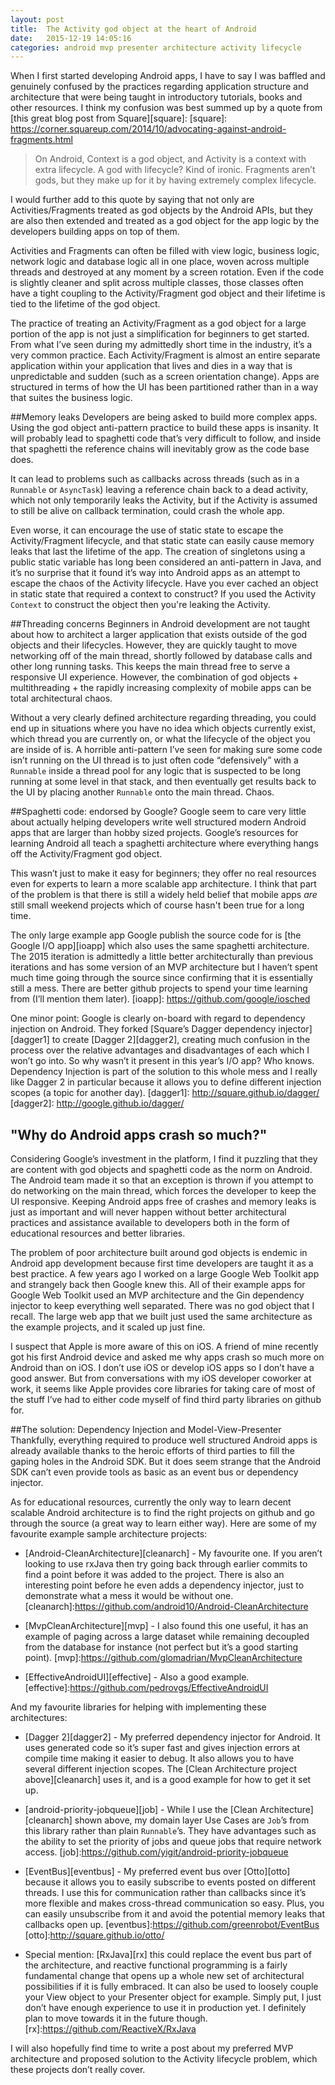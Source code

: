 ```yaml
---
layout: post
title:  The Activity god object at the heart of Android
date:   2015-12-19 14:05:16
categories: android mvp presenter architecture activity lifecycle
---
```

When I first started developing Android apps, I have to say I was baffled and genuinely confused by the practices regarding application structure and architecture that were being taught in introductory tutorials, books and other resources. I think my confusion was best summed up by a quote from [this great blog post from Square][square]:
[square]: https://corner.squareup.com/2014/10/advocating-against-android-fragments.html

>On Android, Context is a god object, and Activity is a context with extra lifecycle. A god with lifecycle? Kind of ironic. Fragments aren’t gods, but they make up for it by having extremely complex lifecycle.

I would further add to this quote by saying that not only are Activities/Fragments treated as god objects by the Android APIs, but they are also then extended and treated as a god object for the app logic by the developers building apps on top of them.

Activities and Fragments can often be filled with view logic, business logic, network logic and database logic all in one place, woven across multiple threads and destroyed at any moment by a screen rotation. Even if the code is slightly cleaner and split across multiple classes, those classes often have a tight coupling to the Activity/Fragment god object and their lifetime is tied to the lifetime of the god object.

The practice of treating an Activity/Fragment as a god object for a large portion of the app is not just a simplification for beginners to get started. From what I’ve seen during my admittedly short time in the industry, it’s a very common practice. Each Activity/Fragment is almost an entire separate application within your application that lives and dies in a way that is unpredictable and sudden (such as a screen orientation change). Apps are structured in terms of how the UI has been partitioned rather than in a way that suites the business logic.

##Memory leaks
Developers are being asked to build more complex apps. Using the god object anti-pattern practice to build these apps is insanity. It will probably lead to spaghetti code that’s very difficult to follow, and inside that spaghetti the reference chains will inevitably grow as the code base does.

It can lead to problems such as callbacks across threads (such as in a `Runnable` or `AsyncTask`) leaving a reference chain back to a dead activity, which not only temporarily leaks the Activity, but if the Activity is assumed to still be alive on callback termination, could crash the whole app.

Even worse, it can encourage the use of static state to escape the Activity/Fragment lifecycle, and that static state can easily cause memory leaks that last the lifetime of the app. The creation of singletons using a public static variable has long been considered an anti-pattern in Java, and it’s no surprise that it found it’s way into Android apps as an attempt to escape the chaos of the Activity lifecycle. Have you ever cached an object in static state that required a context to construct? If you used the Activity `Context` to construct the object then you're leaking the Activity. 

##Threading concerns
Beginners in Android development are not taught about how to architect a larger application that exists outside of the god objects and their lifecycles. However, they are quickly taught to move networking off of the main thread, shortly followed by database calls and other long running tasks. This keeps the main thread free to serve a responsive UI experience. However, the combination of god objects + multithreading + the rapidly increasing complexity of mobile apps can be total architectural chaos.

Without a very clearly defined architecture regarding threading, you could end up in situations where you have no idea which objects currently exist, which thread you are currently on, or what the lifecycle of the object you are inside of is. A horrible anti-pattern I’ve seen for making sure some code isn’t running on the UI thread is to just often code “defensively” with a `Runnable` inside a thread pool for any logic that is suspected to be long running at some level in that stack, and then eventually get results back to the UI by placing another `Runnable` onto the main thread. Chaos.

##Spaghetti code: endorsed by Google?
Google seem to care very little about actually helping developers write well structured modern Android apps that are larger than hobby sized projects. Google’s resources for learning Android all teach a spaghetti architecture where everything hangs off the Activity/Fragment god object.

This wasn’t just to make it easy for beginners; they offer no real resources even for experts to learn a more scalable app architecture. I think that part of the problem is that there is still a widely held belief that mobile apps *are* still small weekend projects which of course hasn't been true for a long time.

The only large example app Google publish the source code for is [the Google I/O app][ioapp] which also uses the same spaghetti architecture. The 2015 iteration is admittedly a little better architecturally than previous iterations and has some version of an MVP architecture but I haven’t spent much time going through the source since confirming that it is essentially still a mess. There are better github projects to spend your time learning from (I’ll mention them later).
[ioapp]: https://github.com/google/iosched

One minor point: Google is clearly on-board with regard to dependency injection on Android. They forked [Square’s Dagger dependency injector][dagger1] to create [Dagger 2][dagger2], creating much confusion in the process over the relative advantages and disadvantages of each which I won’t go into. So why wasn’t it present in this year’s I/O app? Who knows. Dependency Injection is part of the solution to this whole mess and I really like Dagger 2 in particular because it allows you to define different injection scopes (a topic for another day).
[dagger1]: http://square.github.io/dagger/
[dagger2]: http://google.github.io/dagger/

## "Why do Android apps crash so much?"
Considering Google’s investment in the platform, I find it puzzling that they are content with god objects and spaghetti code as the norm on Android. The Android team made it so that an exception is thrown if you attempt to do networking on the main thread, which forces the developer to keep the UI responsive. Keeping Android apps free of crashes and memory leaks is just as important and will never happen without better architectural practices and assistance available to developers both in the form of educational resources and better libraries. 

The problem of poor architecture built around god objects is endemic in Android app development because first time developers are taught it as a best practice. A few years ago I worked on a large Google Web Toolkit app and strangely back then Google knew this. All of their example apps for Google Web Toolkit used an MVP architecture and the Gin dependency injector to keep everything well separated. There was no god object that I recall. The large web app that we built just used the same architecture as the example projects, and it scaled up just fine. 

I suspect that Apple is more aware of this on iOS. A friend of mine recently got his first Android device and asked me why apps crash so much more on Android than on iOS. I don’t use iOS or develop iOS apps so I don’t have a good answer. But from conversations with my iOS developer coworker at work, it seems like Apple provides core libraries for taking care of most of the stuff I’ve had to either code myself of find third party libraries on github for.

##The solution: Dependency Injection and Model-View-Presenter
Thankfully, everything required to produce well structured Android apps is already available thanks to the heroic efforts of third parties to fill the gaping holes in the Android SDK. But it does seem strange that the Android SDK can’t even provide tools as basic as an event bus or dependency injector.

As for educational resources, currently the only way to learn decent scalable Android architecture is to find the right projects on github and go through the source (a great way to learn either way). 
Here are some of my favourite example sample architecture projects:

* [Android-CleanArchitecture][cleanarch] - My favourite one. If you aren’t looking to use rxJava then try going back through earlier commits to find a point before it was added to the project. There is also an interesting point before he even adds a dependency injector, just to demonstrate what a mess it would be without one.
[cleanarch]:https://github.com/android10/Android-CleanArchitecture

* [MvpCleanArchitecture][mvp] - I also found this one useful, it has an example of paging across a large dataset while remaining decoupled from the database for instance (not perfect but it’s a good starting point).
[mvp]:https://github.com/glomadrian/MvpCleanArchitecture

* [EffectiveAndroidUI][effective] - Also a good example.
[effective]:https://github.com/pedrovgs/EffectiveAndroidUI

And my favourite libraries for helping with implementing these architectures:

* [Dagger 2][dagger2] - My preferred dependency injector for Android. It uses generated code so it’s super fast and gives injection errors at compile time making it easier to debug. It also allows you to have several different injection scopes. The [Clean Architecture project above][cleanarch] uses it, and is a good example for how to get it set up.

* [android-priority-jobqueue][job] - While I use the [Clean Architecture][cleanarch] shown above, my domain layer Use Cases are `Job`’s from this library rather than plain `Runnable`’s. They have advantages such as the ability to set the priority of jobs and queue jobs that require network access.
[job]:https://github.com/yigit/android-priority-jobqueue

*  [EventBus][eventbus] - My preferred event bus over [Otto][otto] because it allows you to easily subscribe to events posted on different threads. I use this for communication rather than callbacks since it’s more flexible and makes cross-thread communication so easy. Plus, you can easily unsubscribe from it and avoid the potential memory leaks that callbacks open up.
[eventbus]:https://github.com/greenrobot/EventBus
[otto]:http://square.github.io/otto/

*  Special mention: [RxJava][rx] this could replace the event bus part of the architecture, and reactive functional programming is a fairly fundamental change that opens up a whole new set of architectural possibilities if it is fully embraced. It can also be used to loosely couple your View object to your Presenter object for example. Simply put, I just don’t have enough experience to use it in production yet. I definitely plan to move towards it in the future though.
[rx]:https://github.com/ReactiveX/RxJava

I will also hopefully find time to write a post about my preferred MVP architecture and proposed solution to the Activity lifecycle problem, which these projects don’t really cover.
